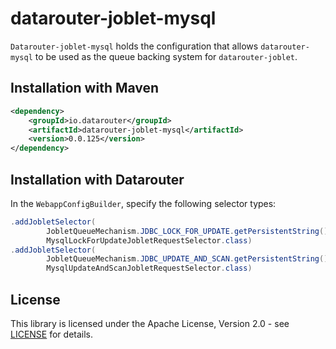 # datarouter-joblet-mysql

`Datarouter-joblet-mysql` holds the configuration that allows `datarouter-mysql` to be used as the queue backing
 system for `datarouter-joblet`.

## Installation with Maven

```xml
<dependency>
	<groupId>io.datarouter</groupId>
	<artifactId>datarouter-joblet-mysql</artifactId>
	<version>0.0.125</version>
</dependency>
```

## Installation with Datarouter

In the `WebappConfigBuilder`, specify the following selector types:
```java
.addJobletSelector(
		JobletQueueMechanism.JDBC_LOCK_FOR_UPDATE.getPersistentString(),
		MysqlLockForUpdateJobletRequestSelector.class)
.addJobletSelector(
		JobletQueueMechanism.JDBC_UPDATE_AND_SCAN.getPersistentString(),
		MysqlUpdateAndScanJobletRequestSelector.class)
```

## License

This library is licensed under the Apache License, Version 2.0 - see [LICENSE](../LICENSE) for details.
